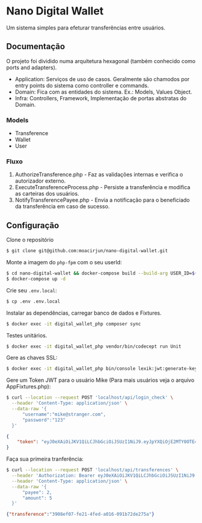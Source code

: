 # Nano Digital Wallet
Um sistema simples para efeturar transferências entre usuários.

## Documentação
O projeto foi dividido numa arquitetura hexagonal (também conhecido como ports and adapters).
- Application: Serviços de uso de casos. Geralmente são chamodos por entry points do sistema como controller e commands.
- Domain: Fica com as entidades do sistema. Ex.: Models, Values Object.
- Infra: Controllers, Framework, Implementação de portas abstratas do Domain.

### Models
- Transference
- Wallet
- User

### Fluxo
1. AuthorizeTransference.php - Faz as validações internas e verifica o autorizador externo.
1. ExecuteTransferenceProcess.php - Persiste a transferência e modifica as carteiras dos usuários.
1. NotifyTransferencePayee.php - Envia a notificação para o beneficiado da transferência em caso de sucesso.

## Configuração
Clone o repositório
```bash
$ git clone git@github.com:moacirjun/nano-digital-wallet.git
```
Monte a imagem do `php-fpm` com o seu userId:
```bash
$ cd nano-digital-wallet && docker-compose build --build-arg USER_ID=${UID} --build-arg GROUP_ID=${GID} php-fpm
$ docker-compose up -d
```

Crie seu `.env.local`:
```bash
$ cp .env .env.local
```

Instalar as dependências, carregar banco de dados e Fixtures.
```bash
$ docker exec -it digital_wallet_php composer sync
```

Testes unitários.
```bash
$ docker exec -it digital_wallet_php vendor/bin/codecept run Unit
```

Gere as chaves SSL:
```bash
$ docker exec -it digital_wallet_php bin/console lexik:jwt:generate-keypair
```

Gere um Token JWT para o usuário Mike (Para mais usuários veja o arquivo AppFixtures.php):
```bash
$ curl --location --request POST 'localhost/api/login_check' \
  --header 'Content-Type: application/json' \
  --data-raw '{
      "username":"mike@stranger.com",
      "password":"123"
  }'
```
```json
{
    "token": "eyJ0eXAiOiJKV1QiLCJhbGciOiJSUzI1NiJ9.eyJpYXQiOjE2MTY0OTE4MjksImV4cCI6MTYxNjQ5..."
}
```
Faça sua primeira tranferência:
```bash
$ curl --location --request POST 'localhost/api/transferences' \
  --header 'Authorization: Bearer eyJ0eXAiOiJKV1QiLCJhbGciOiJSUzI1NiJ9.eyJpYXQiOjE2MTY0OTE...' \
  --header 'Content-Type: application/json' \
  --data-raw '{
      "payee": 2,
      "amount": 5
  }'
```
```json
{"transference":"3908ef07-fe21-4fed-a016-091b72de275a"}
```

